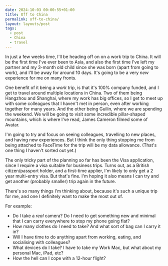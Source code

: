 ```yaml
---
date: 2024-10-03 00:00:55+01:00
title: Off to China
permalink: off-to-china/
layout: layouts/post
tags:
  - post
  - China
  - travel
---
```

In just a few weeks time, I'll be heading off on on a work trip to China. It will be the first time I've ever been to Asia, and also the first time I've left my partner and my 3-month old child since she was born (apart from going to work), and I'll be away for around 10 days. It's going to be a very *new* experience for me on many fronts.

One benefit of it being a *work* trip, is that it's 100% company funded, and I get to travel around multiple locations in China. Two of them being Hangzhou and Shanghai, where my work has big offices, so I get to meet up with some colleagues that I haven't met in person, even after working together for many years. And the other being Guilin, where we are spending the weekend. We will be going to visit some incredible pillar-shaped mountains, which is where I've read, James Cameron filmed some of Avatar.

I'm going to try and focus on seeing colleagues, travelling to new places, and having new experiences. But I think the only thing stopping me from being attached to FaceTime for the trip will be my data allowance. (That's one thing I haven't sorted out yet.)

The only tricky part of the planning so far has been the Visa application, since I require a visa suitable for business trips. Turns out, as a British citizen/passport holder, and a first-time applier, I'm likely to only get a 2 year multi-entry visa. But that's fine. I'm hoping it also means I can try and get another (probably smaller) trip again in the future.

There's so many things I'm thinking about, because it's such a unique trip for me, and one I definitely want to make the most out of.

For example:
- Do I take a *real* camera? Do I need to get something new and minimal that I can carry everywhere to stop my phone going flat?
- How many clothes do I need to take? And what sort of bag can I carry it in?
- Will I have time to do anything apart from working, eating, and socialising with colleagues?
- What devices do I take? I have to take my Work Mac, but what about my personal Mac, iPad, etc?
- How the hell can I cope with a 12-hour flight? 

